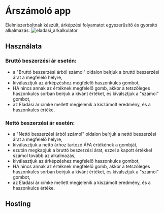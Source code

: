 # Árszámoló app
Élelmiszerboltnak készült, árképzési folyamatot egyszerűsítő és gyorsító alkalmazás.
![eladasi_arkalkulator](https://user-images.githubusercontent.com/60664394/140105684-a307680a-9d98-499d-bfda-7acefa3a46ed.jpg)

## Használata
### Bruttó beszerzési ár esetén:
- a "Bruttó beszerzési árból számol" oldalon beírjuk a bruttó beszerzési árat a megfelelő helyre,
- kiválasztjuk az árképzéshez megfelelő haszonkulcs gombot, 
- HA nincs annak az értéknek megfelelő gomb, akkor a tetszőleges haszonkulcs sorban beírjuk a kívánt értéket, és kiválsztjuk a "számol" gombot,
- az Eladási ár címke mellett megjelenik a kiszámolt eredmény, és a haszonkulcs értéke.
### Nettó beszerzési ár esetén:
- a "Nettó beszerzési árból számol" oldalon beírjuk a nettó beszerzési árat a megfelelő helyre,
- kiválasztjuk a nettó árhoz tartozó ÁFA értékének a gombját, 
- ezután megkapjuk a bruttó beszerzési árat, ezzel a kapott értékkel számol tovább az alkalmazás,
- kiválasztjuk az árképzéshez megfelelő haszonkulcs gombot,
- HA nincs annak az értéknek megfelelő gomb, akkor a tetszőleges haszonkulcs sorban beírjuk a kívánt értéket, és kiválsztjuk a "számol" gombot,
- az Eladási ár címke mellett megjelenik a kiszámolt eredmény, és a haszonkulcs értéke.
## Hosting
